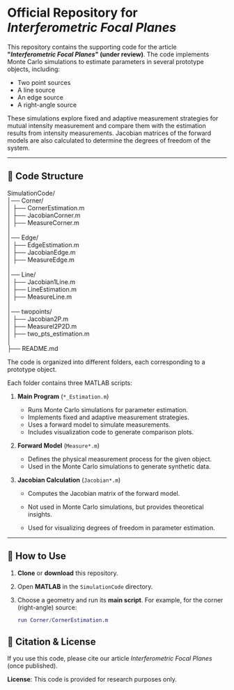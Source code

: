 # **Official Repository for *Interferometric Focal Planes***

This repository contains the supporting code for the article **"*Interferometric Focal Planes*" (under review)**. The code implements Monte Carlo simulations to estimate parameters in several prototype objects, including:

- Two point sources
- A line source
- An edge source
- A right-angle source

These simulations explore fixed and adaptive measurement strategies for mutual intensity measurement and compare them with the estimation results from intensity measurements. Jacobian matrices of the forward models are also calculated to determine the degrees of freedom of the system.

---

## 📌 **Code Structure**

SimulationCode/  
│── Corner/  
│   ├── CornerEstimation.m  
│   ├── JacobianCorner.m  
│   ├── MeasureCorner.m  
│  
│── Edge/  
│   ├── EdgeEstimation.m  
│   ├── JacobianEdge.m  
│   ├── MeasureEdge.m  
│  
│── Line/  
│   ├── Jacobian1Line.m  
│   ├── LineEstimation.m  
│   ├── MeasureLine.m  
│  
│── twopoints/  
│   ├── Jacobian2P.m  
│   ├── Measurel2P2D.m  
│   ├── two_pts_estimation.m  
│  
├── README.md  

The code is organized into different folders, each corresponding to a prototype object.

Each folder contains three MATLAB scripts:

1. **Main Program** (`*_Estimation.m`)  
   - Runs Monte Carlo simulations for parameter estimation.  
   - Implements fixed and adaptive measurement strategies.  
   - Uses a forward model to simulate measurements.  
   - Includes visualization code to generate comparison plots.  

2. **Forward Model** (`Measure*.m`)  
   - Defines the physical measurement process for the given object.  
   - Used in the Monte Carlo simulations to generate synthetic data.  

3. **Jacobian Calculation** (`Jacobian*.m`)  
   - Computes the Jacobian matrix of the forward model.  

   - Not used in Monte Carlo simulations, but provides theoretical insights.  

   - Used for visualizing degrees of freedom in parameter estimation. 

---

## 🚀 **How to Use**

1. **Clone** or **download** this repository.

2. Open **MATLAB** in the `SimulationCode` directory.

3. Choose a geometry and run its **main script**. For example, for the corner (right-angle) source:

   ```matlab
   run Corner/CornerEstimation.m
   ```

## 📝 **Citation & License**

If you use this code, please cite our article *Interferometric Focal Planes* (once published).

**License**: This code is provided for research purposes only.

